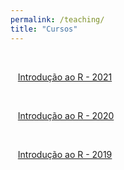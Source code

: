 ```yaml
---
permalink: /teaching/
title: "Cursos"
---
```

<br>

<i class="fa fa-file-code fa-2x"></i>&nbsp;&nbsp; <a href="url">Introdução ao R - 2021</a>

<br>

<i class="fa fa-chart-bar fa-2x"></i>&nbsp;&nbsp; [Introdução ao R - 2020](/intro2020)

<br>

<i class="fa fa-chart-pie fa-2x"></i>&nbsp;&nbsp; [Introdução ao R - 2019](/introR2019)
